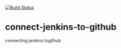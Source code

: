 [![Build Status](http://localhost:8080/buildStatus/icon?job=connect-jenkins-to-github)](http://localhost:8080/job/connect-jenkins-to-github/)

# connect-jenkins-to-github
connecting jenkins togithub
